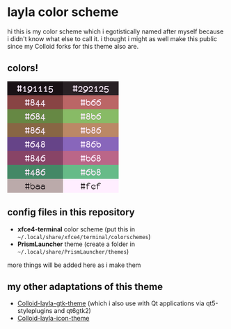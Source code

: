 # layla color scheme
hi this is my color scheme which i egotistically named after myself because i didn't know what else to call it. i thought i might as well make this public since my Colloid forks for this theme also are.

## colors!
![layla colors](colors.png)

## config files in this repository
- **xfce4-terminal** color scheme (put this in `~/.local/share/xfce4/terminal/colorschemes`)
- **PrismLauncher** theme (create a folder in `~/.local/share/PrismLauncher/themes`)

more things will be added here as i make them

## my other adaptations of this theme
- [Colloid-layla-gtk-theme](https://github.com/MelodicCatgirl/Colloid-layla-gtk-theme) (which i also use with Qt applications via qt5-styleplugins and qt6gtk2)
- [Colloid-layla-icon-theme](https://github.com/MelodicCatgirl/Colloid-layla-icon-theme)

